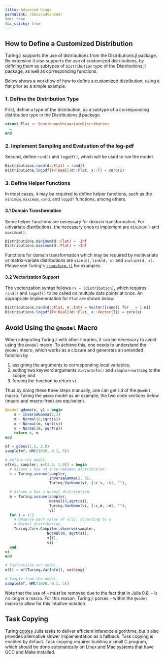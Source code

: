 ```yaml
---
title: Advanced Usage
permalink: /docs/advanced/
toc: true
toc_sticky: true
---
```


## How to Define a Customized Distribution

Turing.jl supports the use of distributions from the Distributions.jl package. By extension it also supports the use of customized distributions, by defining them as subtypes of `Distribution` type of the Distributions.jl package, as well as corresponding functions.

Below shows a workflow of how to define a customized distribution, using a flat prior as a simple example.

### 1. Define the Distribution Type

First, define a type of the distribution, as a subtype of a corresponding distribution type in the Distributions.jl package.

```julia
struct Flat <: ContinuousUnivariateDistribution
  …
end
```

### 2. Implement Sampling and Evaluation of the log-pdf

Second, define `rand()` and `logpdf()`, which will be used to run the model.

```julia
Distributions.rand(d::Flat) = rand()
Distributions.logpdf{T<:Real}(d::Flat, x::T) = zero(x)
```

### 3. Define Helper Functions

In most cases, it may be required to define helper functions, such as the `minimum`, `maximum`, `rand`, and `logpdf` functions, among others.

#### 3.1 Domain Transformation

Some helper functions are necessary for domain transformation. For univariate distributions, the necessary ones to implement are `minimum()` and `maximum()`.

```julia
Distributions.minimum(d::Flat) = -Inf
Distributions.maximum(d::Flat) = +Inf
```

Functions for domain transformation which may be required by multivariate or matrix-variate distributions are `size(d)`, `link(d, x)` and `invlink(d, x)`. Please see Turing's [`transform.jl`](https://github.com/TuringLang/Turing.jl/blob/master/src/utilities/transform.jl) for examples.

#### 3.2 Vectorization Support

The vectorization syntax follows `rv ~ [distribution]`, which requires `rand()` and `logpdf()` to be called on multiple data points at once. An appropriate implementation for `Flat` are shown below.

```julia
Distributions.rand(d::Flat, n::Int) = Vector([rand() for _ = 1:n])
Distributions.logpdf{T<:Real}(d::Flat, x::Vector{T}) = zero(x)
```

## Avoid Using the `@model` Macro

When integrating Turing.jl with other libraries, it can be necessary to avoid using the `@model` macro. To achieve this, one needs to understand the `@model` macro, which works as a closure and generates an amended function by

1. assigning the arguments to corresponding local variables;
2. adding two keyword arguments `vi=VarInfo()` and `sampler=nothing` to the scope; and
3. forcing the function to return `vi`.

Thus by doing these three steps manually, one can get rid of the `@model` macro. Taking the `gdemo` model as an example, the two code sections below (macro and macro-free) are equivalent.

```julia
@model gdemo(x, y) = begin
    s ~ InverseGamma(2,3)
    m ~ Normal(0,sqrt(s))
    x ~ Normal(m, sqrt(s))
    y ~ Normal(m, sqrt(s))
    return s, m
end

mf = gdemo(1.5, 2.0)
sample(mf, HMC(1000, 0.1, 5))
```

```julia
# Define the model.
mf(vi, sampler; x=[1.5, 2.0]) = begin
  # Assume s has an InverseGamma distribution.
  s = Turing.assume(sampler,
                    InverseGamma(2, 3),
                    Turing.VarName(vi, [:c_s, :s], ""),

  # Assume m has a Normal distribution.
  m = Turing.assume(sampler,
                    Normal(0,sqrt(s)),
                    Turing.VarName(vi, [:c_m, :m], ""),
                    vi)
  for i = 1:2
    # Observe each value of x[i], according to a
    # Normal distribution.
    Turing.Core.Compiler.observe(sampler,
                   Normal(m, sqrt(s)),
                   x[i],
                   vi)
  end
vi
end

# Instantiate our model.
mf() = mf(Turing.VarInfo(), nothing)

# Sample from the model.
sample(mf, HMC(1000, 0.1, 5))
```

Note that the use of `~` must be removed due to the fact that in Julia 0.6, `~` is no longer a macro. For this reason, Turing.jl parses `~` within the `@model` macro to allow for this intuitive notation.

## Task Copying

Turing [copies](https://github.com/JuliaLang/julia/issues/4085) Julia tasks to deliver efficient inference algorithms, but it also provides alternative slower implementation as a fallback. Task copying is enabled by default. Task copying requires building a small C program, which should be done automatically on Linux and Mac systems that have GCC and Make installed.
